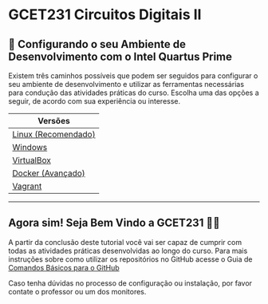 # GCET231 Circuitos Digitais II

## 🚀 Configurando o seu Ambiente de Desenvolvimento com o Intel Quartus Prime

Existem três caminhos possíveis que podem ser seguidos para configurar o seu ambiente de desenvolvimento e utilizar as ferramentas necessárias para condução das atividades práticas do curso. Escolha uma das opções a seguir, de acordo com sua experiência ou interesse.

| Versões                                      |
| -------------------------------------------- |
| [Linux (Recomendado)](/main/Linux/README.md) |
| [Windows](/main/Windows/README.md)           |
| [VirtualBox](/main/VirtualBox/README.md)     |
| [Docker (Avançado)](/main/Docker/README.md)  |
| [Vagrant](/main/Vagrant/README.md)           |

<!-- <div align="center">
  <h3>
    <a href="https://github.com/GCET231/tutorial2-instalando-quartus-modelsim/tree/main/main/Linux">
      Linux (Recomendado)
    </a>
    <span> | </span>
    <a href="https://github.com/GCET231/tutorial2-instalando-quartus-modelsim/tree/main/main/VirtualBox">
      VirtualBox
    </a>
    <span> | </span>
    <a href="https://github.com/GCET231/tutorial2-instalando-quartus-modelsim/tree/main/main/Windows">
      Windows
    </a>
    <span> | </span>
    <a href="https://github.com/GCET231/tutorial2-instalando-quartus-modelsim/tree/main/main/Docker">
      Docker
    </a>
    <span> | </span>
    <a href="https://github.com/GCET231/tutorial2-instalando-quartus-modelsim/tree/main/main/Vagrant">
      Vagrant
    </a>
  </h3>
</div> -->

---

## Agora sim! Seja Bem Vindo a GCET231 🧑‍💻

A partir da conclusão deste tutorial você vai ser capaz de cumprir
com todas as atividades práticas desenvolvidas ao longo do curso.
Para mais instruções sobre como utilizar os repositórios no GitHub
acesse o Guia de [Comandos Básicos para o GitHub](https://github.com/GCET231/tut1-github)

Caso tenha dúvidas no processo de configuração ou instalação, por favor
contate o professor ou um dos monitores.
